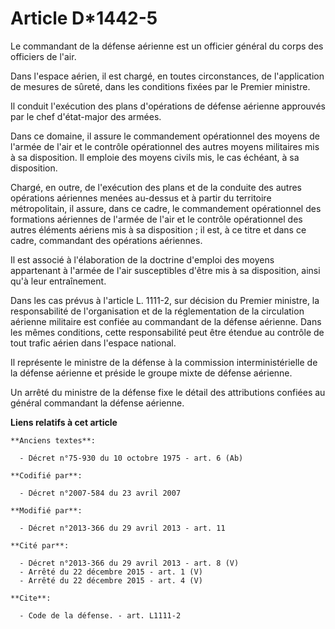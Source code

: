 # Article D*1442-5

Le commandant de la défense aérienne est un officier général du corps des officiers de l'air. 

Dans l'espace aérien, il est chargé, en toutes circonstances, de l'application de mesures de sûreté, dans les conditions
fixées par le Premier ministre. 

Il conduit l'exécution des plans d'opérations de défense aérienne approuvés par le chef d'état-major des armées. 

Dans ce domaine, il assure le commandement opérationnel des moyens de l'armée de l'air et le contrôle opérationnel des autres
moyens militaires mis à sa disposition. Il emploie des moyens civils mis, le cas échéant, à sa disposition. 

Chargé, en outre, de l'exécution des plans et de la conduite des autres opérations aériennes menées au-dessus et à partir du
territoire métropolitain, il assure, dans ce cadre, le commandement opérationnel des formations aériennes de l'armée de l'air
et le contrôle opérationnel des autres éléments aériens mis à sa disposition ; il est, à ce titre et dans ce cadre,
commandant des opérations aériennes. 

Il est associé à l'élaboration de la doctrine d'emploi des moyens appartenant à l'armée de l'air susceptibles d'être mis à sa
disposition, ainsi qu'à leur entraînement. 

Dans les cas prévus à l'article L. 1111-2, sur décision du Premier ministre, la responsabilité de l'organisation et de la
réglementation de la circulation aérienne militaire est confiée au commandant de la défense aérienne. Dans les mêmes
conditions, cette responsabilité peut être étendue au contrôle de tout trafic aérien dans l'espace national. 

Il représente le ministre de la défense à la commission interministérielle de la défense aérienne et préside le groupe mixte
de défense aérienne. 

Un arrêté du ministre de la défense fixe le détail des attributions confiées au général commandant la défense aérienne.

**Liens relatifs à cet article**

	**Anciens textes**:

	  - Décret n°75-930 du 10 octobre 1975 - art. 6 (Ab)

	**Codifié par**:

	  - Décret n°2007-584 du 23 avril 2007

	**Modifié par**:

	  - Décret n°2013-366 du 29 avril 2013 - art. 11

	**Cité par**:

	  - Décret n°2013-366 du 29 avril 2013 - art. 8 (V)
	  - Arrêté du 22 décembre 2015 - art. 1 (V)
	  - Arrêté du 22 décembre 2015 - art. 4 (V)

	**Cite**:

	  - Code de la défense. - art. L1111-2
